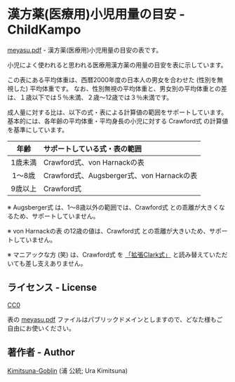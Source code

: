 # 漢方薬(医療用)小児用量の目安 - ChildKampo

[meyasu.pdf](https://kimitsuna-goblin.github.io/ChildKampo/meyasu.pdf) - 漢方薬(医療用)小児用量の目安の表です。

小児によく使われると思われる医療用漢方薬の用量の目安を表に示しています。

この表にある平均体重は、西暦2000年度の日本人の男女を合わせた (性別を無視した) 平均体重です。
なお、性別無視の平均体重と、男女別の平均体重との差は、１歳以下では５％未満、２歳～12歳では３％未満です。

成人量に対する比は、以下の式・表による計算値の範囲をサポートしています。
基本的には、各年齢の平均体重・平均身長の小児に対する Crawford式 の計算値を基準にしています。

| 年齢     | サポートしている式・表の範囲              |
| :------: | :---------------------------------------- |
| 1歳未満  | Crawford式、von Harnackの表               |
| 1～8歳   | Crawford式、Augsberger式、von Harnackの表 |
| 9歳以上  | Crawford式

※ Augsberger式 は、1～8歳以外の範囲では、Crawford式 との乖離が大きくなるため、サポートしていません。

※ von Harnackの表 の12歳の値は、Crawford式 との乖離が大きいため、サポートしていません。

※ マニアックな方 (笑) は、Crawford式 を [「拡張Clark式」](https://kimitsuna-goblin.github.io/extClark/) と読み替えていただいても差し支えありません。

## ライセンス - License

[CC0](https://github.com/Kimitsuna-Goblin/ChildKampo/blob/master/LICENSE)

表の [meyasu.pdf](https://kimitsuna-goblin.github.io/ChildKampo/meyasu.pdf) ファイルはパブリックドメインとしますので、どなた様もご自由にお使いください。

## 著作者 - Author

[Kimitsuna-Goblin](https://github.com/Kimitsuna-Goblin) (浦 公統; Ura Kimitsuna)
